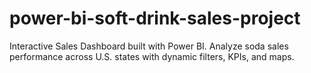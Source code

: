 # power-bi-soft-drink-sales-project
Interactive Sales Dashboard built with Power BI. Analyze soda sales performance across U.S. states with dynamic filters, KPIs, and maps.
